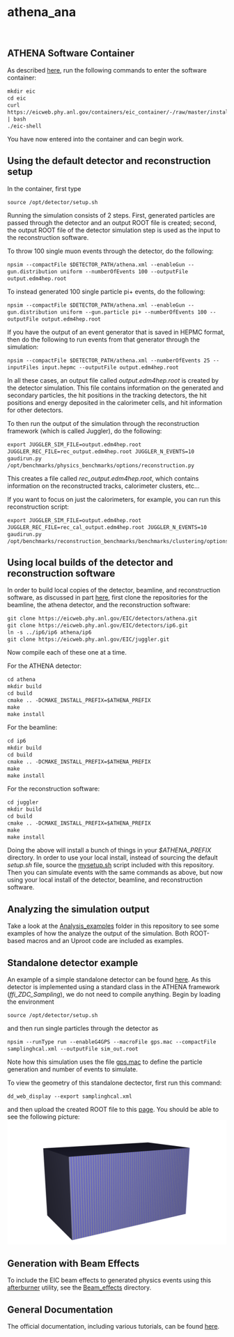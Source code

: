 # athena_ana
<br/>

ATHENA Software Container
-------------------------
As described [here](https://eic.phy.anl.gov/tutorials/eic_tutorial/getting-started/quickstart/#step-1-setup-the-eic-software-container-jug_xl), run the following commands to enter the software container:

```
mkdir eic
cd eic
curl https://eicweb.phy.anl.gov/containers/eic_container/-/raw/master/install.sh | bash
./eic-shell
```

You have now entered into the container and can begin work.
<br/>

Using the default detector and reconstruction setup
---------------------------------------------------
In the container, first type
```
source /opt/detector/setup.sh
```

Running the simulation consists of 2 steps. First, generated particles are passed through the detector and an output ROOT file is created; second, the output ROOT file of the detector simulation step is used as the input to the reconstruction software.
<br/>

To throw 100 single muon events through the detector, do the following:
```
npsim --compactFile $DETECTOR_PATH/athena.xml --enableGun --gun.distribution uniform --numberOfEvents 100 --outputFile output.edm4hep.root
```

To instead generated 100 single particle pi+ events, do the following:
```
npsim --compactFile $DETECTOR_PATH/athena.xml --enableGun --gun.distribution uniform --gun.particle pi+ --numberOfEvents 100 --outputFile output.edm4hep.root
```

If you have the output of an event generator that is saved in HEPMC format, then do the following to run events from that generator through the simulation:
```
npsim --compactFile $DETECTOR_PATH/athena.xml --numberOfEvents 25 --inputFiles input.hepmc --outputFile output.edm4hep.root
```

In all these cases, an output file called <i>output.edm4hep.root</i> is created by the detector simulation. This file contains information on the generated and secondary particles, the hit positions in the tracking detectors, the hit positions and energy deposited in the calorimeter cells, and hit information for other detectors.
<br/>

To then run the output of the simulation through the reconstruction framework (which is called Juggler), do the following:

```
export JUGGLER_SIM_FILE=output.edm4hep.root JUGGLER_REC_FILE=rec_output.edm4hep.root JUGGLER_N_EVENTS=10
gaudirun.py /opt/benchmarks/physics_benchmarks/options/reconstruction.py
```

This creates a file called <i>rec_output.edm4hep.root</i>, which contains information on the reconstructed tracks, calorimeter clusters, etc...

If you want to focus on just the calorimeters, for example, you can run this reconstruction script:
```
export JUGGLER_SIM_FILE=output.edm4hep.root JUGGLER_REC_FILE=rec_cal_output.edm4hep.root JUGGLER_N_EVENTS=10
gaudirun.py /opt/benchmarks/reconstruction_benchmarks/benchmarks/clustering/options/full_cal_reco.py
```

Using local builds of the detector and reconstruction software
---------------------------------------------------------------
In order to build local copies of the detector, beamline, and reconstruction software, as discussed in part [here](https://eic.phy.anl.gov/tutorials/eic_tutorial/getting-started/quickstart#step-2-clone-the-repos), first clone the repositories for the beamline, the athena detector, and the reconstruction software: 

```
git clone https://eicweb.phy.anl.gov/EIC/detectors/athena.git
git clone https://eicweb.phy.anl.gov/EIC/detectors/ip6.git
ln -s ../ip6/ip6 athena/ip6
git clone https://eicweb.phy.anl.gov/EIC/juggler.git
```

Now compile each of these one at a time.

For the ATHENA detector:
```
cd athena
mkdir build
cd build
cmake .. -DCMAKE_INSTALL_PREFIX=$ATHENA_PREFIX
make
make install
```

For the beamline:
```
cd ip6
mkdir build
cd build
cmake .. -DCMAKE_INSTALL_PREFIX=$ATHENA_PREFIX
make
make install
```

For the reconstruction software:
```
cd juggler
mkdir build
cd build
cmake .. -DCMAKE_INSTALL_PREFIX=$ATHENA_PREFIX
make
make install
```

Doing the above will install a bunch of things in your <i>$ATHENA_PREFIX</i> directory. In order to use your local install, instead of sourcing the default <i>setup.sh</i> file, source the [mysetup.sh](mysetup.sh) script included with this repository. Then you can simulate events with the same commands as above, but now using your local install of the detector, beamline, and reconstruction software. 
<br/>

Analyzing the simulation output
-------------------------------
Take a look at the [Analysis_examples](Analysis_examples) folder in this repository to see some examples of how the analyze the output of the simulation. Both ROOT-based macros and an Uproot code are included as examples.
<br/>

Standalone detector example
---------------------------
An example of a simple standalone detector can be found [here](Detector_examples/samplinghcal). As this detector is implemented using a standard class in the ATHENA framework (<i>ffi_ZDC_Sampling</i>), we do not need to compile anything. Begin by loading the environment
```
source /opt/detector/setup.sh
```
and then run single particles through the detector as
```
npsim --runType run --enableG4GPS --macroFile gps.mac --compactFile samplinghcal.xml --outputFile sim_out.root
```

Note how this simulation uses the file [gps.mac](Detector_examples/samplinghcal/gps.mac) to define the particle generation and number of events to simulate.

To view the geometry of this standalone dectector, first run this command:
```
dd_web_display --export samplinghcal.xml
```
and then upload the created ROOT file to this [page](https://eic.phy.anl.gov/geoviewer/). You should be able to see the following picture:
![detector_geometry](Detector_examples/samplinghcal/samplinghcal_geometry.png?raw=true)
<br/>

Generation with Beam Effects
----------------------------
To include the EIC beam effects to generated physics events using this [afterburner](https://eicweb.phy.anl.gov/monte_carlo/afterburner) utility, see the [Beam_effects](Beam_effects) directory.

General Documentation
---------------------
The official documentation, including various tutorials, can be found [here](https://eic.phy.anl.gov/tutorials/eic_tutorial/).
<br/>
